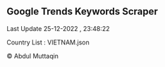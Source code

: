 

## Google Trends Keywords Scraper 
 
Last Update 25-12-2022 , 23:48:22

Country List :
VIETNAM.json



© Abdul Muttaqin 
